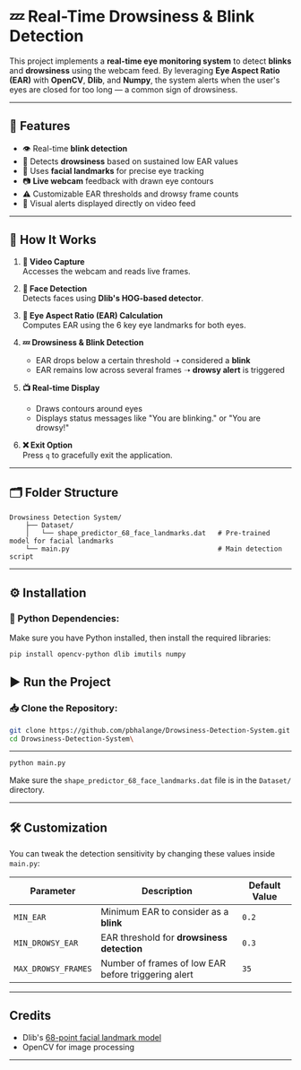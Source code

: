 
# 💤 Real-Time Drowsiness & Blink Detection

This project implements a **real-time eye monitoring system** to detect **blinks** and **drowsiness** using the webcam feed. By leveraging **Eye Aspect Ratio (EAR)** with **OpenCV**, **Dlib**, and **Numpy**, the system alerts when the user's eyes are closed for too long — a common sign of drowsiness.

---

## 🚀 Features

- 👁️ Real-time **blink detection**
- 🛌 Detects **drowsiness** based on sustained low EAR values
- 🧠 Uses **facial landmarks** for precise eye tracking
- 📷 **Live webcam** feedback with drawn eye contours
- ⚠️ Customizable EAR thresholds and drowsy frame counts
- 🔴 Visual alerts displayed directly on video feed

---

## 🧠 How It Works

1. **🎥 Video Capture**  
   Accesses the webcam and reads live frames.

2. **🧍 Face Detection**  
   Detects faces using **Dlib's HOG-based detector**.

3. **👀 Eye Aspect Ratio (EAR) Calculation**  
   Computes EAR using the 6 key eye landmarks for both eyes.

4. **💤 Drowsiness & Blink Detection**  
   - EAR drops below a certain threshold ➝ considered a **blink**  
   - EAR remains low across several frames ➝ **drowsy alert** is triggered

5. **📺 Real-time Display**  
   - Draws contours around eyes  
   - Displays status messages like "You are blinking." or "You are drowsy!"

6. **❌ Exit Option**  
   Press `q` to gracefully exit the application.

---

## 🗂️ Folder Structure

```
Drowsiness Detection System/
    ├── Dataset/
    │   └── shape_predictor_68_face_landmarks.dat   # Pre-trained model for facial landmarks
    └── main.py                                     # Main detection script
```

---

## ⚙️ Installation

### 🐍 Python Dependencies:

Make sure you have Python installed, then install the required libraries:

```bash
pip install opencv-python dlib imutils numpy
```

## ▶️ Run the Project

### 📥 Clone the Repository:

```bash
git clone https://github.com/pbhalange/Drowsiness-Detection-System.git
cd Drowsiness-Detection-System\
```

---

```bash
python main.py
```

Make sure the `shape_predictor_68_face_landmarks.dat` file is in the `Dataset/` directory.

---

## 🛠️ Customization

You can tweak the detection sensitivity by changing these values inside `main.py`:

| Parameter             | Description                                              | Default Value |
|-----------------------|----------------------------------------------------------|---------------|
| `MIN_EAR`             | Minimum EAR to consider as a **blink**                  | `0.2`         |
| `MIN_DROWSY_EAR`      | EAR threshold for **drowsiness detection**              | `0.3`         |
| `MAX_DROWSY_FRAMES`   | Number of frames of low EAR before triggering alert     | `35`          |

---


## Credits

- Dlib's [68-point facial landmark model](http://dlib.net/files/)
- OpenCV for image processing
---

